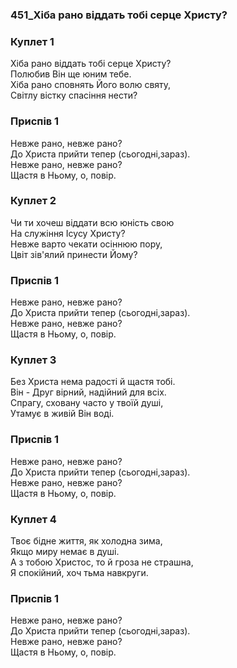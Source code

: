 ### 451_Хіба рано віддать тобі серце Христу?
### Куплет 1
Хіба рано віддать тобі серце Христу? <br/>Полюбив Він ще юним тебе. <br/>Хіба рано сповнять Його волю святу, <br/>Світлу вістку спасіння нести?
### Приспів 1
Невже рано, невже рано? <br/>До Христа прийти тепер (сьогодні,зараз). <br/>Невже рано, невже рано? <br/>Щастя в Ньому, о, повір.
### Куплет 2
Чи ти хочеш віддати всю юність свою <br/>На служіння Ісусу Христу? <br/>Невже варто чекати осіннюю пору, <br/>Цвіт зів'ялий принести Йому?
### Приспів 1
Невже рано, невже рано? <br/>До Христа прийти тепер (сьогодні,зараз). <br/>Невже рано, невже рано? <br/>Щастя в Ньому, о, повір.
### Куплет 3
Без Христа нема радості й щастя тобі. <br/>Він - Друг вірний, надійний для всіх. <br/>Спрагу, сховану часто у твоїй душі, <br/>Утамує в живій Він воді.
### Приспів 1
Невже рано, невже рано? <br/>До Христа прийти тепер (сьогодні,зараз). <br/>Невже рано, невже рано? <br/>Щастя в Ньому, о, повір.
### Куплет 4
Твоє бідне життя, як холодна зима, <br/>Якщо миру немає в душі.<br/>А з тобою Христос, то й гроза не страшна, <br/>Я спокійний, хоч тьма навкруги.
### Приспів 1
Невже рано, невже рано? <br/>До Христа прийти тепер (сьогодні,зараз). <br/>Невже рано, невже рано? <br/>Щастя в Ньому, о, повір.
